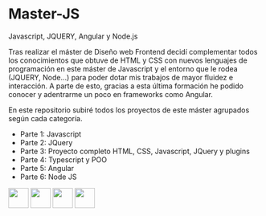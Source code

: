# Master-JS
Javascript, JQUERY, Angular y Node.js

Tras realizar el máster de Diseño web Frontend decidí complementar todos los conocimientos que obtuve de HTML y CSS con nuevos lenguajes de programación en este máster de Javascript y el entorno que le rodea (JQUERY, Node...) para poder dotar mis trabajos de mayor fluidez e interacción. A parte de esto, gracias a esta última formación he podido conocer y adentrarme un poco en frameworks como Angular. 

En este repositorio subiré todos los proyectos de este máster agrupados según cada categoría. 
<ul>
<li>Parte 1: Javascript</li>
<li>Parte 2: JQuery</li>
<li>Parte 3: Proyecto completo HTML, CSS, Javascript, JQuery y plugins</li>
<li>Parte 4: Typescript y POO</li>
<li>Parte 5: Angular</li>
<li>Parte 6: Node JS</li>
</ul>


<p align="left">
<img src="https://cdn.jsdelivr.net/gh/devicons/devicon/icons/javascript/javascript-original.svg" width="40" height="40"/>
<img src="https://cdn.jsdelivr.net/gh/devicons/devicon/icons/jquery/jquery-plain-wordmark.svg" width="40" height="40"/>
<img src="https://cdn.jsdelivr.net/gh/devicons/devicon/icons/nodejs/nodejs-original.svg" width="40" height="40"/>
<img src="https://cdn.jsdelivr.net/gh/devicons/devicon/icons/angularjs/angularjs-original.svg" width="40" height="40"/>
</p>
